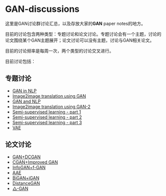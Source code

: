 # GAN-discussions
这里是GAN讨论群讨论汇总，以及存放大家的**GAN** paper notes的地方。

目前的讨论包含两种类型：专题讨论和论文讨论。专题讨论会有一个主题，讨论的论文围绕某个GAN主题展开；论文讨论可以没有主题，讨论与GAN相关论文。

目前的讨论频率是每周一次，两个类型的讨论交叉进行。

目前讨论包括：

## 专题讨论
* [GAN in NLP](https://github.com/PaperWeeklyCode/GAN-discussions/tree/master/topic%20discussion/%5B1%5DGAN%20in%20NLP)
* [Image2image translation using GAN](https://github.com/PaperWeeklyCode/GAN-discussions/tree/master/topic%20discussion/%5B2%5DImage2image%20translation%20using%20GAN)
* [GAN and NLP](https://github.com/PaperWeeklyCode/GAN-discussions/tree/master/topic%20discussion/%5B3%5DGAN%20and%20NLP)
* [Image2image translation using GAN-2](https://github.com/PaperWeeklyCode/GAN-discussions/tree/master/topic%20discussion/%5B4%5DImage2image%20translation%20using%20GAN-2)
* [Semi-supervised learning - part 1](https://github.com/PaperWeeklyCode/GAN-discussions/tree/master/topic%20discussion/%5B5%5DSemi-supervised%20learning%20-%20part%201)
* [Semi-supervised learning - part 2](https://github.com/PaperWeeklyCode/GAN-discussions/tree/master/topic%20discussion/%5B6%5DSemi-supervised%20learning%20-%20part%202)
* [Semi-supervised learning - part 3](https://github.com/PaperWeeklyCode/GAN-discussions/tree/master/topic%20discussion/%5B7%5DSemi-supervised%20learning%20-%20part%203)
* [VAE](https://github.com/PaperWeeklyCode/GAN-discussions/tree/master/topic%20discussion/%5B8%5DVAE)

## 论文讨论
* [GAN+DCGAN](https://github.com/PaperWeeklyCode/GAN-discussions/tree/master/paper%20discussion/%5B1%5DGAN%2BDCGAN)
* [CGAN+Improved GAN](https://github.com/PaperWeeklyCode/GAN-discussions/tree/master/paper%20discussion/%5B2%5DCGAN%2BImproved%20GAN)
* [InfoGAN+f-GAN](https://github.com/PaperWeeklyCode/GAN-discussions/tree/master/paper%20discussion/%5B3%5DInfoGAN%2Bf-GAN)
* [AAE](https://github.com/PaperWeeklyCode/GAN-discussions/tree/master/paper%20discussion/%5B4%5DAAE)
* [BiGAN+iGAN](https://github.com/PaperWeeklyCode/GAN-discussions/tree/master/paper%20discussion/%5B5%5DBiGAN%2BiGAN)
* [DistanceGAN](https://github.com/PaperWeeklyCode/GAN-discussions/tree/master/paper%20discussion/%5B6%5DDistanceGAN)
* [△-GAN](https://github.com/PaperWeeklyCode/GAN-discussions/tree/master/paper%20discussion/%5B7%5DTriangleGAN)
